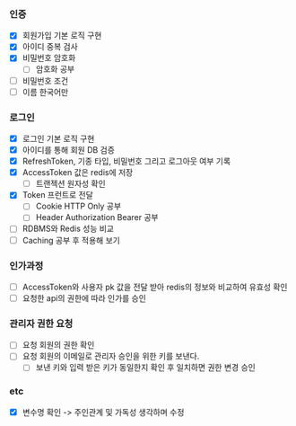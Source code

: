 ### 인증
* [x] 회원가입 기본 로직 구현
* [x] 아이디 중복 검사
* [x] 비밀번호 암호화
  * [ ] 암호화 공부
* [ ] 비밀번호 조건
* [ ] 이름 한국어만

### 로그인
* [x] 로그인 기본 로직 구현
* [x] 아이디를 통해 회원 DB 검증
* [x] RefreshToken, 기종 타입, 비밀번호 그리고 로그아웃 여부 기록
* [x] AccessToken 값은 redis에 저장
  * [ ] 트랜젝션 원자성 확인
* [x] Token 프런트로 전달
  * [ ] Cookie HTTP Only 공부
  * [ ] Header Authorization Bearer 공부
* [ ] RDBMS와 Redis 성능 비교
* [ ] Caching 공부 후 적용해 보기

### 인가과정
* [ ] AccessToken와 사용자 pk 값을 전달 받아 redis의 정보와 비교하여 유효성 확인
* [ ] 요청한 api의 권한에 따라 인가를 승인

### 관리자 권한 요청
* [ ] 요청 회원의 권한 확인
* [ ] 요청 회원의 이메일로 관리자 승인을 위한 키를 보낸다.
  * [ ] 보낸 키와 입력 받은 키가 동일한지 확인 후 일치하면 권한 변경 승인

### etc
* [x] 변수명 확인 -> 주인관계 및 가독성 생각하며 수정
